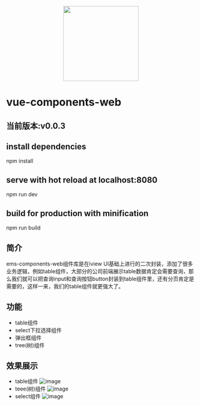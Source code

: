 <p align="center">
    <a href="http://www.cnblogs.com/husfBK/">
        <img width="200" src="https://cn.vuejs.org/images/logo.png">
    </a>
</p>

# vue-components-web

## 当前版本:v0.0.3
## install dependencies
npm install

## serve with hot reload at localhost:8080
npm run dev

## build for production with minification
npm run build

## 简介
ems-components-web组件库是在iview UI基础上进行的二次封装，添加了很多业务逻辑，例如table组件，大部分的公司前端展示table数据肯定会需要查询，那么我们就可以把查询input和查询按钮button封装到table组件里，还有分页肯定是需要的，这样一来，我们的table组件就更强大了。
## 功能
- table组件
- select下拉选择组件
- 弹出框组件
- tree(树)组件
## 效果展示
- table组件
![image](https://github.com/husanfeng/vue-components-web/blob/master/static/table.png?raw=true)
- teee(树)组件
![image](https://github.com/husanfeng/vue-components-web/blob/master/static/tree.png?raw=true)
- select组件
![image](https://github.com/husanfeng/vue-components-web/blob/master/static/select.png?raw=true)

